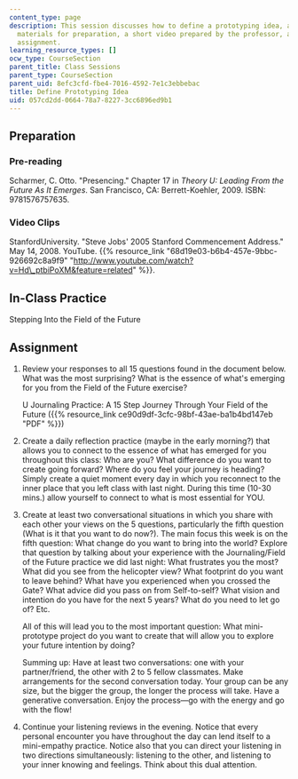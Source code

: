 ```yaml
---
content_type: page
description: This session discusses how to define a prototyping idea, and includes
  materials for preparation, a short video prepared by the professor, and a reflection
  assignment.
learning_resource_types: []
ocw_type: CourseSection
parent_title: Class Sessions
parent_type: CourseSection
parent_uid: 8efc3cfd-fbe4-7016-4592-7e1c3ebbebac
title: Define Prototyping Idea
uid: 057cd2dd-0664-78a7-8227-3cc6896ed9b1
---
```


Preparation
-----------

### Pre-reading

Scharmer, C. Otto. "Presencing." Chapter 17 in _Theory U: Leading From the Future As It Emerges_. San Francisco, CA: Berrett-Koehler, 2009. ISBN: 9781576757635.

### Video Clips

StanfordUniversity. "Steve Jobs' 2005 Stanford Commencement Address." May 14, 2008. YouTube. {{% resource_link "68d19e03-b6b4-457e-9bbc-926692c8a9f9" "http://www.youtube.com/watch?v=Hd\_ptbiPoXM&feature=related" %}}.

In-Class Practice
-----------------

Stepping Into the Field of the Future

Assignment
----------

1.  Review your responses to all 15 questions found in the document below. What was the most surprising? What is the essence of what's emerging for you from the Field of the Future exercise?
    
    U Journaling Practice: A 15 Step Journey Through Your Field of the Future ({{% resource_link ce90d9df-3cfc-98bf-43ae-ba1b4bd147eb "PDF" %}})
    
2.  Create a daily reflection practice (maybe in the early morning?) that allows you to connect to the essence of what has emerged for you throughout this class: Who are you? What difference do you want to create going forward? Where do you feel your journey is heading? Simply create a quiet moment every day in which you reconnect to the inner place that you left class with last night. During this time (10-30 mins.) allow yourself to connect to what is most essential for YOU.
3.  Create at least two conversational situations in which you share with each other your views on the 5 questions, particularly the fifth question (What is it that you want to do now?). The main focus this week is on the fifth question: What change do you want to bring into the world? Explore that question by talking about your experience with the Journaling/Field of the Future practice we did last night: What frustrates you the most? What did you see from the helicopter view? What footprint do you want to leave behind? What have you experienced when you crossed the Gate? What advice did you pass on from Self-to-self? What vision and intention do you have for the next 5 years? What do you need to let go of? Etc.
    
    All of this will lead you to the most important question: What mini-prototype project do you want to create that will allow you to explore your future intention by doing?
    
    Summing up: Have at least two conversations: one with your partner/friend, the other with 2 to 5 fellow classmates. Make arrangements for the second conversation today. Your group can be any size, but the bigger the group, the longer the process will take. Have a generative conversation. Enjoy the process—go with the energy and go with the flow!
    
4.  Continue your listening reviews in the evening. Notice that every personal encounter you have throughout the day can lend itself to a mini-empathy practice. Notice also that you can direct your listening in two directions simultaneously: listening to the other, and listening to your inner knowing and feelings. Think about this dual attention.